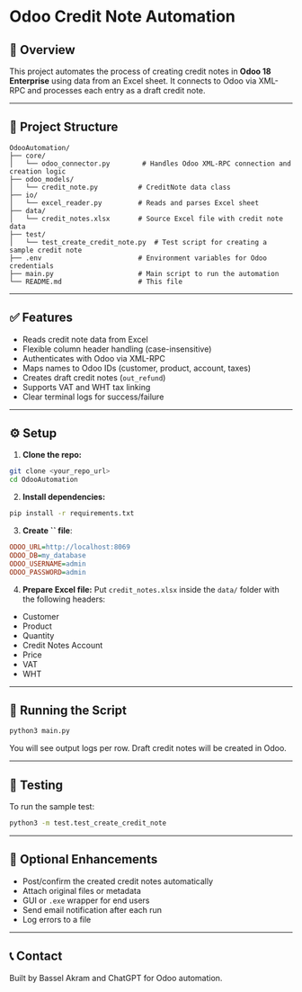 # Odoo Credit Note Automation

## 📌 Overview

This project automates the process of creating credit notes in **Odoo 18 Enterprise** using data from an Excel sheet. It connects to Odoo via XML-RPC and processes each entry as a draft credit note.

---

## 📁 Project Structure

```
OdooAutomation/
├── core/
│   └── odoo_connector.py        # Handles Odoo XML-RPC connection and creation logic
├── odoo_models/
│   └── credit_note.py          # CreditNote data class
├── io/
│   └── excel_reader.py         # Reads and parses Excel sheet
├── data/
│   └── credit_notes.xlsx       # Source Excel file with credit note data
├── test/
│   └── test_create_credit_note.py  # Test script for creating a sample credit note
├── .env                        # Environment variables for Odoo credentials
├── main.py                     # Main script to run the automation
└── README.md                   # This file
```

---

## ✅ Features

- Reads credit note data from Excel
- Flexible column header handling (case-insensitive)
- Authenticates with Odoo via XML-RPC
- Maps names to Odoo IDs (customer, product, account, taxes)
- Creates draft credit notes (`out_refund`)
- Supports VAT and WHT tax linking
- Clear terminal logs for success/failure

---

## ⚙️ Setup

1. **Clone the repo:**

```bash
git clone <your_repo_url>
cd OdooAutomation
```

2. **Install dependencies:**

```bash
pip install -r requirements.txt
```

3. **Create ****\`\`**** file**:

```ini
ODOO_URL=http://localhost:8069
ODOO_DB=my_database
ODOO_USERNAME=admin
ODOO_PASSWORD=admin
```

4. **Prepare Excel file:** Put `credit_notes.xlsx` inside the `data/` folder with the following headers:

- Customer
- Product
- Quantity
- Credit Notes Account
- Price
- VAT
- WHT

---

## 🚀 Running the Script

```bash
python3 main.py
```

You will see output logs per row. Draft credit notes will be created in Odoo.

---

## 🧪 Testing

To run the sample test:

```bash
python3 -m test.test_create_credit_note
```

---

## 🔄 Optional Enhancements

- Post/confirm the created credit notes automatically
- Attach original files or metadata
- GUI or `.exe` wrapper for end users
- Send email notification after each run
- Log errors to a file

---

## 📞 Contact

Built by Bassel Akram and ChatGPT for Odoo automation.

